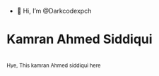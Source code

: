 - 👋 Hi, I’m @Darkcodexpch
<h1>Kamran Ahmed Siddiqui</h1></br>
<small>Hye, This kamran Ahmed siddiqui here</small>
<!---
Darkcodexpch/Darkcodexpch is a ✨ special ✨ repository because its `README.md` (this file) appears on your GitHub profile.
You can click the Preview link to take a look at your changes.
--->
